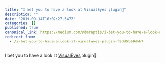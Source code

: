 ```yaml
---
title: "I bet you to have a look at VisualEyes plugin🤝"
description: ""
date: "2019-09-14T16:02:27.547Z"
categories: []
published: true
canonical_link: https://medium.com/@dmraptis/i-bet-you-to-have-a-look-at-visualeyes-plugin-f5dd5b69dbb7
redirect_from:
  - /i-bet-you-to-have-a-look-at-visualeyes-plugin-f5dd5b69dbb7
---
```


I bet you to have a look at [VisualEyes](https://www.figma.com/c/plugin/740542057689267294) plugin🤝
